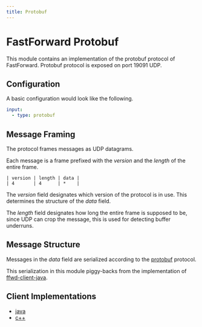 ```yaml
---
title: Protobuf
---
```


# FastForward Protobuf

This module contains an implementation of the protobuf protocol of FastForward.
Protobuf protocol is exposed on port 19091 UDP.

## Configuration

A basic configuration would look like the following.

```yaml
input:
  - type: protobuf
```

## Message Framing

The protocol frames messages as UDP datagrams.

Each message is a frame prefixed with the *version* and the *length* of the
entire frame.

```text
| version | length | data |
| 4       | 4      | *    |
```

The *version* field designates which version of the protocol is in use.
This determines the structure of the *data* field.

The *length* field designates how long the entire frame is supposed to be,
since UDP can crop the message, this is used for detecting buffer underruns.

## Message Structure

Messages in the *data* field are serialized according to the
[protobuf](http://code.google.com/p/protobuf/) protocol.

This serialization in this module piggy-backs from the implementation of
[ffwd-client-java](https://github.com/udoprog/ffwd-client-java).

## Client Implementations

* [java](https://github.com/udoprog/ffwd-java-client)
* [c++](https://github.com/udoprog/libffwd-client)
